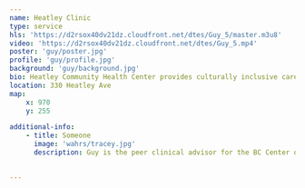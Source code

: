 ```yaml
---
name: Heatley Clinic
type: service
hls: 'https://d2rsox40dv21dz.cloudfront.net/dtes/Guy_5/master.m3u8'
video: 'https://d2rsox40dv21dz.cloudfront.net/dtes/Guy_5.mp4'
poster: 'guy/poster.jpg'
profile: 'guy/profile.jpg'
background: 'guy/background.jpg'
bio: Heatley Community Health Center provides culturally inclusive care including primary care, mental health and substance use support, harm reduction. Peers, counsellors, physicians, nurses, nurse practitioners and Indigenous Elders are all part of the primary care team.
location: 330 Heatley Ave
map:
    x: 970
    y: 255

additional-info: 
    - title: Someone
      image: 'wahrs/tracey.jpg'
      description: Guy is the peer clinical advisor for the BC Center on Substance Use, as well as the Overdose Emergency Response and Regional Addiction Program at Vancouver Coastal Health. He is an advocate for harm reduction, and shares his lived experiences with substance use as a reference for positive change.
    

---
```

